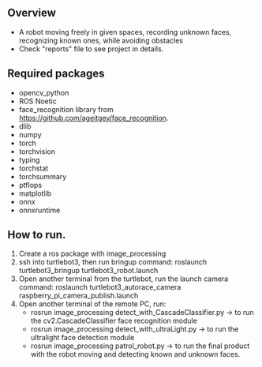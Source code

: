 ## Overview
- A robot moving freely in 
given spaces, recording 
unknown faces, 
recognizing known ones, 
while avoiding obstacles
- Check "reports" file to see project in details.
## Required packages
- opencv_python
- ROS Noetic
- face_recognition library from https://github.com/ageitgey/face_recognition. 
- dlib
- numpy
- torch
- torchvision
- typing
- torchstat
- torchsummary
- ptflops
- matplotlib
- onnx
- onnxruntime
## How to run.
1. Create a ros package with image_processing
2. ssh into turtlebot3, then run bringup command: roslaunch turtlebot3_bringup turtlebot3_robot.launch
3. Open another terminal from the turtlebot, run the launch camera command: roslaunch turtlebot3_autorace_camera raspberry_pi_camera_publish.launch
4. Open another terminal of the remote PC, run: 
   - rosrun image_processing detect_with_CascadeClassifier.py &#8594; to run the cv2.CascadeClassifier face recognition module
   - rosrun image_processing detect_with_ultraLight.py        &#8594; to run the ultralight face detection module
   - rosrun image_processing patrol_robot.py                  &#8594; to run the final product with the robot moving and detecting known and unknown faces.


